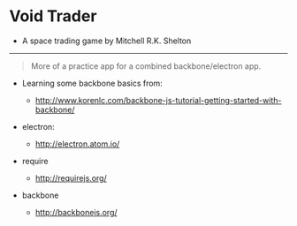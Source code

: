 # Void Trader
- A space trading game by Mitchell R.K. Shelton

---

> More of a practice app for a combined backbone/electron app.

- Learning some backbone basics from:
  - http://www.korenlc.com/backbone-js-tutorial-getting-started-with-backbone/

- electron:
  - http://electron.atom.io/
- require
  - http://requirejs.org/
- backbone
  - http://backbonejs.org/